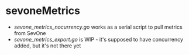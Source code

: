 # sevoneMetrics

- *sevone_metrics_nocurrency.go* works as a serial script to pull metrics from SevOne
- *sevone_metrics_export.go* is WIP - it's supposed to have concurrency added, but it's not there yet
